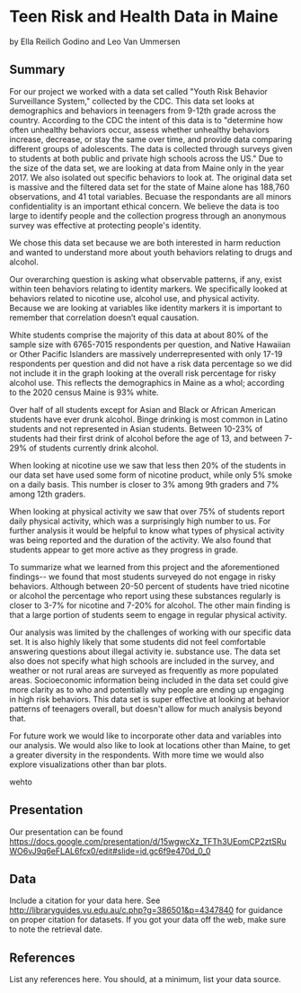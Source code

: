 Teen Risk and Health Data in Maine
================
by Ella Reilich Godino and Leo Van Ummersen 

## Summary

For our project we worked with a data set called "Youth Risk Behavior Surveillance System," collected by the CDC. This data set looks at demographics and behaviors in teenagers from 9-12th grade across the country. According to the CDC the intent of this data is to "determine how often unhealthy behaviors occur, assess whether unhealthy behaviors increase, decrease, or stay the same over time, and provide data comparing different groups of adolescents. The data is collected through surveys given to students at both public and private high schools across the US." Due to the size of the data set, we are looking at data from Maine only in the year 2017. We also isolated out specific behaviors to look at. The original data set is massive and the filtered data set for the state of Maine alone has 188,760 observations, and 41 total variables. Becuase the respondants are all minors confidentiality is an important ethical concern. We believe the data is too large to identify people and the collection progress through an anonymous survey was effective at protecting people's identity. 

We chose this data set because we are both interested in harm reduction and wanted to understand more about youth behaviors relating to drugs and alcohol. 

Our overarching question is asking what observable patterns, if any, exist within teen behaviors relating to identity markers. We specifically looked at behaviors related to nicotine use, alcohol use, and physical activity. Because we are looking at variables like identity markers it is important to remember that correlation doesn’t equal causation.

White students comprise the majority of this data at about 80% of the sample size with 6765-7015 respondents per question, and Native Hawaiian or Other Pacific Islanders are massively underrepresented with only 17-19 respondents per question and did not have a risk data percentage so we did not include it in the graph looking at the overall risk percentage for risky alcohol use. This reflects the demographics in Maine as a whol; according to the 2020 census Maine is 93% white.

Over half of all students except for Asian and Black or African American students have ever drunk alcohol. Binge drinking is most common in Latino students and not represented in Asian students. Between 10-23% of students had their first drink of alcohol before the age of 13, and between 7-29% of students currently drink alcohol.

When looking at nicotine use we saw that less then 20% of the students in our data set have used some form of nicotine product, while only 5% smoke on a daily basis. This number is closer to 3% among 9th graders and 7% among 12th graders. 

When looking at physical activity we saw that over 75% of students report daily physical activity, which was a surprisingly high number to us. For further analysis it would be helpful to know what types of physical activity was being reported and the duration of the activity. We also found that students appear to get more active as they progress in grade. 

To summarize what we learned from this project and the aforementioned findings-- we found that most students surveyed do not engage in risky behaviors. Although between 20-50 percent of students have tried nicotine or alcohol the percentage who report using these substances regularly is closer to 3-7% for nicotine and 7-20% for alcohol. The other main finding is that a large portion of students seem to engage in regular physical activity.

Our analysis was limited by the challenges of working with our specific data set. It is also highly likely that some students did not feel comfortable answering questions about illegal activity ie. substance use. The data set also does not specify what high schools are included in the survey, and weather or not rural areas are surveyed as frequently as more populated areas.  Socioeconomic information being included in the data set could give more clarity as to who and potentially why people are ending up engaging in high risk behaviors. This data set is super effective at looking at behavior patterns of teenagers overall, but doesn't allow for much analysis beyond that.

For future work we would like to incorporate other data and variables into our analysis. We would also like to look at locations other than Maine, to get a greater diversity in the respondents. With more time we would also explore visualizations other than bar plots. 

wehto

## Presentation

Our presentation can be found https://docs.google.com/presentation/d/15wgwcXz_TFTh3UEomCP2ztSRuWO6vJ9q6eFLAL6fcx0/edit#slide=id.gc6f9e470d_0_0
## Data

Include a citation for your data here. See
<http://libraryguides.vu.edu.au/c.php?g=386501&p=4347840> for guidance
on proper citation for datasets. If you got your data off the web, make
sure to note the retrieval date.

## References

List any references here. You should, at a minimum, list your data
source.
